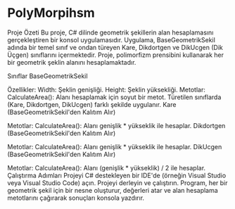 # PolyMorpihsm
Proje Özeti
Bu proje, C# dilinde geometrik şekillerin alan hesaplamasını gerçekleştiren bir konsol uygulamasıdır. Uygulama, BaseGeometrikSekil adında bir temel sınıf ve ondan türeyen Kare, Dikdortgen ve DikUcgen (Dik Üçgen) sınıflarını içermektedir. Proje, polimorfizm prensibini kullanarak her bir geometrik şeklin alanını hesaplamaktadır.

Sınıflar
BaseGeometrikSekil

Özellikler:
Width: Şeklin genişliği.
Height: Şeklin yüksekliği.
Metotlar:
CalculateArea(): Alanı hesaplamak için soyut bir metot. Türetilen sınıflarda (Kare, Dikdortgen, DikUcgen) farklı şekilde uygulanır.
Kare (BaseGeometrikSekil'den Kalıtım Alır)

Metotlar:
CalculateArea(): Alanı genişlik * yükseklik ile hesaplar.
Dikdortgen (BaseGeometrikSekil'den Kalıtım Alır)

Metotlar:
CalculateArea(): Alanı genişlik * yükseklik ile hesaplar.
DikUcgen (BaseGeometrikSekil'den Kalıtım Alır)

Metotlar:
CalculateArea(): Alanı (genişlik * yükseklik) / 2 ile hesaplar.
Çalıştırma Adımları
Projeyi C# destekleyen bir IDE'de (örneğin Visual Studio veya Visual Studio Code) açın.
Projeyi derleyin ve çalıştırın.
Program, her bir geometrik şekil için bir nesne oluşturur, değerleri atar ve alan hesaplama metotlarını çağırarak sonuçları konsola yazdırır.
